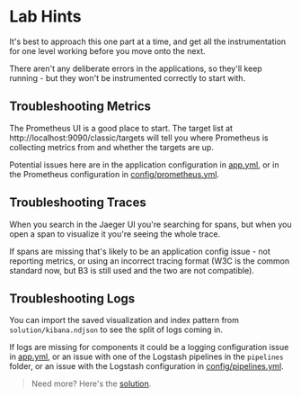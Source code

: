 # Lab Hints

It's best to approach this one part at a time, and get all the instrumentation for one level working before you move onto the next.

There aren't any deliberate errors in the applications, so they'll keep running - but they won't be instrumented correctly to start with.

## Troubleshooting Metrics

The Prometheus UI is a good place to start. The target list at http://localhost:9090/classic/targets will tell you where Prometheus is collecting metrics from and whether the targets are up.

Potential issues here are in the application configuration in [app.yml](./app.yml), or in the Prometheus configuration in [config/prometheus.yml](./config/prometheus.yml).

## Troubleshooting Traces

When you search in the Jaeger UI you're searching for spans, but when you open a span to visualize it you're seeing the whole trace.

If spans are missing that's likely to be an application config issue - not reporting metrics, or using an incorrect tracing format (W3C is the common standard now, but B3 is still used and the two are not compatible).

## Troubleshooting Logs

You can import the saved visualization and index pattern from `solution/kibana.ndjson` to see the split of logs coming in.

If logs are missing for components it could be a logging configuration issue in [app.yml](./app.yml), or an issue with one of the Logstash pipelines in the `pipelines` folder, or an issue with the Logstash configuration in [config/pipelines.yml](./config/pipelines.yml).

> Need more? Here's the [solution](solution.md).
